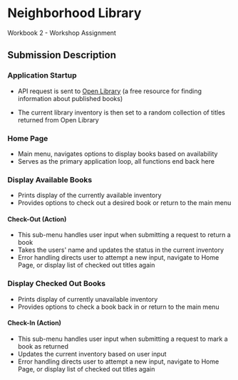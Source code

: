 # Neighborhood Library

Workbook 2 - Workshop Assignment

## Submission Description

### Application Startup

- API request is sent to [Open Library](https://openlibrary.org/) (a free resource for finding information about published books)

- The current library inventory is then set to a random collection of titles returned from Open Library

### Home Page

- Main menu, navigates options to display books based on availability
- Serves as the primary application loop, all functions end back here

### Display Available Books

- Prints display of the currently available inventory
- Provides options to check out a desired book or return to the main menu

#### Check-Out (Action)

- This sub-menu handles user input when submitting a request to return a book
- Takes the users' name and updates the status in the current inventory
- Error handling directs user to attempt a new input, navigate to Home Page, or display list of checked out titles again

### Display Checked Out Books

- Prints display of currently unavailable inventory
- Provides options to check a book back in or return to the main menu

#### Check-In (Action)

- This sub-menu handles user input when submitting a request to mark a book as returned
- Updates the current inventory based on user input
- Error handling directs user to attempt a new input, navigate to Home Page, or display list of checked out titles again

